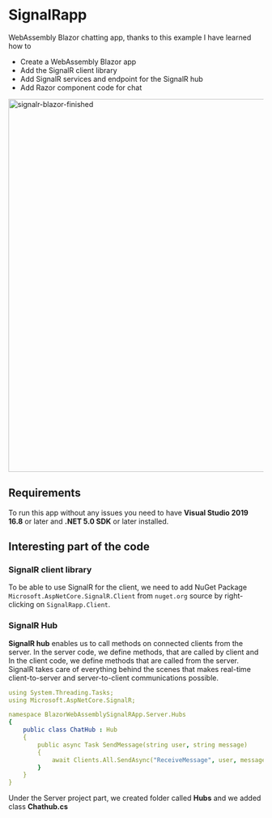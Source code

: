 # SignalRapp
WebAssembly Blazor chatting app, thanks to this example I have learned how to
- Create a WebAssembly Blazor app<br/>
- Add the SignalR client library<br/>
- Add SignalR services and endpoint for the  SignalR hub<br/>
- Add Razor component code for chat<br/>

<img width="736" alt="signalr-blazor-finished" src="https://user-images.githubusercontent.com/58290791/118115867-ca6fab80-b3e9-11eb-825c-d6e2f61f5bfd.png"> <br/>
## Requirements
To run this app without any issues you need to have  **Visual Studio 2019 16.8** or later and  **.NET 5.0 SDK** or later installed.
## Interesting part of the code
### SignalR client library
To be able to use SignalR for the client, we need to add NuGet Package ```Microsoft.AspNetCore.SignalR.Client``` from ```nuget.org``` source by right-clicking on ```SignalRapp.Client```.
### SignalR Hub
**SignalR hub** enables us to call methods on connected clients from the server. In the server code, we define methods, that are called by client and In the client code, we define methods that are called from the server. SignalR takes care of everything behind the scenes that makes real-time client-to-server and server-to-client communications possible.
```yml
using System.Threading.Tasks;
using Microsoft.AspNetCore.SignalR;

namespace BlazorWebAssemblySignalRApp.Server.Hubs
{
    public class ChatHub : Hub
    {
        public async Task SendMessage(string user, string message)
        {
            await Clients.All.SendAsync("ReceiveMessage", user, message);
        }
    }
}
```
Under the Server project part, we created folder called **Hubs** and we added class **Chathub.cs**
